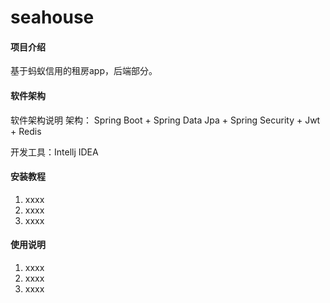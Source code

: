 # seahouse

#### 项目介绍
基于蚂蚁信用的租房app，后端部分。

#### 软件架构
软件架构说明
架构：
Spring Boot + Spring Data Jpa + Spring Security + Jwt + Redis

开发工具：Intellj IDEA 

#### 安装教程

1. xxxx
2. xxxx
3. xxxx

#### 使用说明

1. xxxx
2. xxxx
3. xxxx

